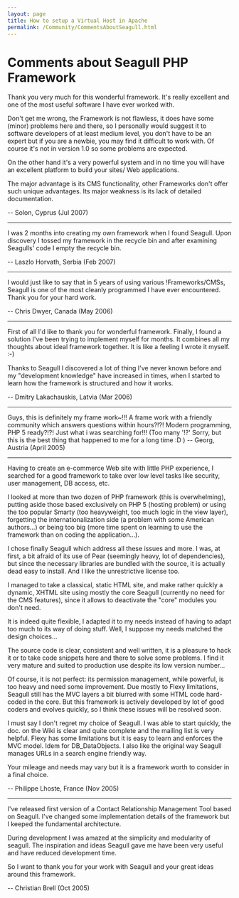 ```yaml
---
layout: page
title: How to setup a Virtual Host in Apache
permalink: /Community/CommentsAboutSeagull.html
---
```


<!-- Name: Community/CommentsAboutSeagull -->
<!-- Version: 12 -->
<!-- Last-Modified: 2007/09/19 09:28:37 -->
<!-- Author: lazsea -->

# Comments about Seagull PHP Framework

Thank you very much for this wonderful framework. It's really excellent and one of the most useful software I have ever worked with. 

Don't get me wrong, the Framework is not flawless, it does have some (minor) problems here and there, so I personally would suggest it to software developers of at least medium level, you don't have to be an expert but if you are a newbie, you may find it difficult to work with. Of course it's not in version 1.0 so some problems are expected. 

On the other hand it's a very powerful system and in no time you will have an excellent platform to build your sites/ Web applications. 

The major advantage is its CMS functionality, other Frameworks don't offer such unique advantages. Its major weakness is its lack of detailed documentation.

 -- Solon, Cyprus (Jul 2007)

---- 


I was 2 months into creating my own framework when I found Seagull. Upon discovery I tossed my framework in the recycle bin and after examining Seagulls' code I empty the recycle bin.

 -- Laszlo Horvath, Serbia (Feb 2007)

---- 

I would just like to say that in 5 years of using various !Frameworks/CMSs, Seagull is one of the most cleanly programmed I have ever encountered.  Thank you for your hard work.

 -- Chris Dwyer, Canada (May 2006)

---- 

First of all I'd like to thank you for wonderful framework. Finally, I 
found a solution I've been trying to implement myself for months.
It combines all my thoughts about ideal framework together. It is like a 
feeling I wrote it myself. :-)

Thanks to Seagull I discovered a lot of thing I've never known before 
and my "development knowledge" have increased in times, when I started 
to learn how the framework is structured and how it works.

 -- Dmitry Lakachauskis, Latvia (Mar 2006)

---- 

Guys, this is definitely my frame work\~!!! A frame work with a friendly community which answers questions within hours?!?! Modern programming, PHP 5 ready?!?! Just what i was searching for!!! (Too many '!?' Sorry, but this is the best thing that happened to me for a long time :D )
 -- Georg, Austria (April 2005)

---- 

Having to create an e-commerce Web site with little PHP experience, I searched for a good framework to take over low level tasks like security, user management, DB access, etc.

I looked at more than two dozen of PHP framework (this is overwhelming), putting aside those based exclusively on PHP 5 (hosting problem) or using the too popular Smarty (too heavyweight, too much logic in the view layer), forgetting the internationalization side (a problem with some American authors...) or being too big (more time spent on learning to use the framework than on coding the application...).

I chose finally Seagull which address all these issues and more. I was, at first, a bit afraid of its use of Pear (seemingly heavy, lot of dependencies), but since the necessary libraries are bundled with the source, it is actually dead easy to install. And I like the unrestrictive license too.

I managed to take a classical, static HTML site, and make rather quickly a dynamic, XHTML site using mostly the core Seagull (currently no need for the CMS features), since it allows to deactivate the "core" modules you don't need.

It is indeed quite flexible, I adapted it to my needs instead of having to adapt too much to its way of doing stuff. Well, I suppose my needs matched the design choices...

The source code is clear, consistent and well written, it is a pleasure to hack it or to take code snippets here and there to solve some problems. I find it very mature and suited to production use despite its low version number...

Of course, it is not perfect: its permission management, while powerful, is too heavy and need some improvement. Due mostly to Flexy limitations, Seagull still has the MVC layers a bit blurred with some HTML code hard-coded in the core. But this framework is actively developed by lot of good coders and evolves quickly, so I think these issues will be resolved soon.

I must say I don't regret my choice of Seagull. I was able to start quickly, the doc. on the Wiki is clear and quite complete and the mailing list is very helpful. Flexy has some limitations but it is easy to learn and enforces the MVC model. Idem for DB\_DataObjects. I also like the original way Seagull manages URLs in a search engine friendly way.

Your mileage and needs may vary but it is a framework worth to consider in a final choice.

 -- Philippe Lhoste, France (Nov 2005)

---- 

I've released first version of a Contact Relationship Management Tool based on Seagull. I've changed some implementation details of the framework but I keeped the fundamental architecture.

During development I was amazed at the simplicity and modularity of seagull. The inspiration and ideas Seagull gave me have been very useful and have reduced development time.

So I want to thank you for your work with Seagull and your great ideas around this framework.

 -- Christian Brell (Oct 2005)